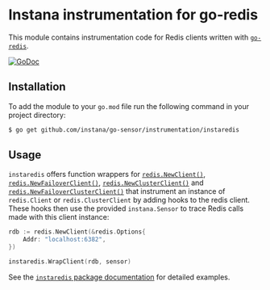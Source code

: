 Instana instrumentation for go-redis
==========================================

This module contains instrumentation code for Redis clients written with [`go-redis`](https://pkg.go.dev/github.com/go-redis/redis/v8).

[![GoDoc](https://pkg.go.dev/badge/github.com/instana/go-sensor/instrumentation/instaredis)][godoc]

Installation
------------

To add the module to your `go.mod` file run the following command in your project directory:

```bash
$ go get github.com/instana/go-sensor/instrumentation/instaredis
```

Usage
-----

`instaredis` offers function wrappers for [`redis.NewClient()`][instaredis.WrapClient], [`redis.NewFailoverClient()`][instaredis.WrapClient],
[`redis.NewClusterClient()`][instaredis.WrapClusterClient] and [`redis.NewFailoverClusterClient()`][instaredis.WrapClusterClient]
that instrument an instance of `redis.Client` or `redis.ClusterClient` by adding hooks to the redis client. These hooks then
use the provided `instana.Sensor` to trace Redis calls made with this client instance:

```go
rdb := redis.NewClient(&redis.Options{
	Addr: "localhost:6382",
})

instaredis.WrapClient(rdb, sensor)
```


See the [`instaredis` package documentation][godoc] for detailed examples.


[godoc]: https://pkg.go.dev/github.com/instana/go-sensor/instrumentation/instaredis
[instaredis.WrapClient]: https://pkg.go.dev/github.com/instana/go-sensor/instrumentation/instaredis#WrapClient
[instaredis.WrapClusterClient]: https://pkg.go.dev/github.com/instana/go-sensor/instrumentation/instaredis#WrapClusterClient
